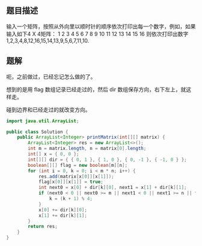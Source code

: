 ## 题目描述

输入一个矩阵，按照从外向里以顺时针的顺序依次打印出每一个数字，例如，如果输入如下4 X 4矩阵： 1 2 3 4 5 6 7 8 9 10 11 12 13 14 15 16 则依次打印出数字1,2,3,4,8,12,16,15,14,13,9,5,6,7,11,10.



## 题解

呃，之前做过，已经忘记怎么做的了。

想到的是用 flag 数组记录已经走过的，然后 dir 数组保存方向，右下左上，就这样走。

碰到边界和已经走过的就改变方向。

```java
import java.util.ArrayList;

public class Solution {
    public ArrayList<Integer> printMatrix(int[][] matrix) {
        ArrayList<Integer> res = new ArrayList<>();
        int m = matrix.length, n = matrix[0].length;
        int[] x = { 0, 0 };
        int[][] dir = { { 0, 1 }, { 1, 0 }, { 0, -1 }, { -1, 0 } };
        boolean[][] flag = new boolean[m][n];
        for (int i = 0, k = 0; i < m * n; i++) {
            res.add(matrix[x[0]][x[1]]);
            flag[x[0]][x[1]] = true;
            int next0 = x[0] + dir[k][0], next1 = x[1] + dir[k][1];
            if (next0 < 0 || next0 >= m || next1 < 0 || next1 >= n || flag[next0][next1]) {
                k = (k + 1) % 4;
            }
            x[0] += dir[k][0];
            x[1] += dir[k][1];
        }
        return res;
    }
}
```

